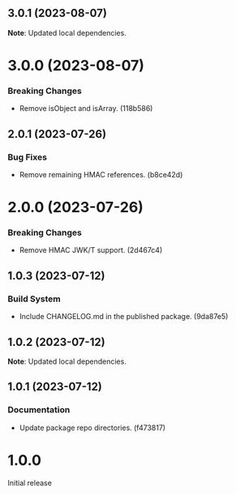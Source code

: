 ## 3.0.1 (2023-08-07)

**Note**: Updated local dependencies.

# 3.0.0 (2023-08-07)

### Breaking Changes

- Remove isObject and isArray. (118b586)

## 2.0.1 (2023-07-26)

### Bug Fixes

- Remove remaining HMAC references. (b8ce42d)

# 2.0.0 (2023-07-26)

### Breaking Changes

- Remove HMAC JWK/T support. (2d467c4)

## 1.0.3 (2023-07-12)

### Build System

- Include CHANGELOG.md in the published package. (9da87e5)

## 1.0.2 (2023-07-12)

**Note**: Updated local dependencies.

## 1.0.1 (2023-07-12)

### Documentation

- Update package repo directories. (f473817)

# 1.0.0

Initial release
